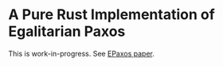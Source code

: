 # A Pure Rust Implementation of Egalitarian Paxos

This is work-in-progress. See [EPaxos paper](https://www.cs.princeton.edu/courses/archive/fall19/cos418/papers/epaxos.pdf).

